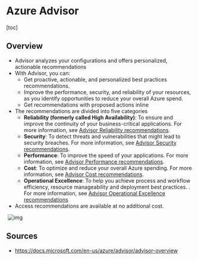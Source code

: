 # Azure Advisor

[toc]

## Overview

- Advisor analyzes your configurations and offers personalized, actionable recommendations
- With Advisor, you can:
  - Get proactive, actionable, and personalized best practices recommendations.
  - Improve the performance, security, and reliability of your  resources, as you identify opportunities to reduce your overall Azure  spend.
  - Get recommendations with proposed actions inline
- The recommendations are divided into five categories
  - **Reliability (formerly called High Availability)**: To ensure and improve the continuity of your business-critical applications. For more information, see [Advisor Reliability recommendations](https://docs.microsoft.com/en-us/azure/advisor/advisor-high-availability-recommendations).
  - **Security**: To detect threats and vulnerabilities that might lead to security breaches. For more information, see [Advisor Security recommendations](https://docs.microsoft.com/en-us/azure/advisor/advisor-security-recommendations).
  - **Performance**: To improve the speed of your applications. For more information, see [Advisor Performance recommendations](https://docs.microsoft.com/en-us/azure/advisor/advisor-performance-recommendations).
  - **Cost**: To optimize and reduce your overall Azure spending. For more information, see [Advisor Cost recommendations](https://docs.microsoft.com/en-us/azure/advisor/advisor-cost-recommendations).
  - **Operational Excellence**: To help you achieve  process and workflow efficiency, resource manageability and deployment  best practices. . For more information, see [Advisor Operational Excellence recommendations](https://docs.microsoft.com/en-us/azure/advisor/advisor-operational-excellence-recommendations)
- Access recommendations are available at no additional cost.



​          ![img](https://pocket-image-cache.com//filters:no_upscale()/https%3A%2F%2Fk2y3h8q6.stackpathcdn.com%2Fwp-content%2Fuploads%2F2020%2F08%2Fazure-advisor.png)                            

## Sources

- https://docs.microsoft.com/en-us/azure/advisor/advisor-overview